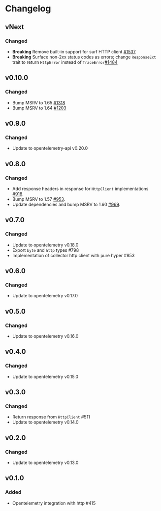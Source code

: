 # Changelog

## vNext

### Changed

- **Breaking** Remove built-in support for surf HTTP client [#1537](https://github.com/open-telemetry/opentelemetry-rust/pull/1537)
- **Breaking** Surface non-2xx status codes as errors; change `ResponseExt` trait to return `HttpError` instead of `TraceError`[#1484](https://github.com/open-telemetry/opentelemetry-rust/pull/1484)

## v0.10.0

### Changed

- Bump MSRV to 1.65 [#1318](https://github.com/open-telemetry/opentelemetry-rust/pull/1318)
- Bump MSRV to 1.64 [#1203](https://github.com/open-telemetry/opentelemetry-rust/pull/1203)

## v0.9.0

### Changed

- Update to opentelemetry-api v0.20.0

## v0.8.0

### Changed
- Add response headers in response for `HttpClient` implementations [#918](https://github.com/open-telemetry/opentelemetry-rust/pull/918).
- Bump MSRV to 1.57 [#953](https://github.com/open-telemetry/opentelemetry-rust/pull/953).
- Update dependencies and bump MSRV to 1.60 [#969](https://github.com/open-telemetry/opentelemetry-rust/pull/969).

## v0.7.0

### Changed

- Update to opentelemetry v0.18.0
- Export `byte` and `http` types #798
- Implementation of collector http client with pure hyper #853

## v0.6.0

### Changed

- Update to opentelemetry v0.17.0

## v0.5.0

### Changed

- Update to opentelemetry v0.16.0

## v0.4.0

### Changed

- Update to opentelemetry v0.15.0

## v0.3.0

### Changed

- Return response from `HttpClient` #511
- Update to opentelemetry v0.14.0

## v0.2.0

### Changed
- Update to opentelemetry v0.13.0

## v0.1.0

### Added

- Opentelemetry integration with http #415
